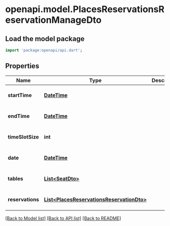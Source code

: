 # openapi.model.PlacesReservationsReservationManageDto

## Load the model package
```dart
import 'package:openapi/api.dart';
```

## Properties
Name | Type | Description | Notes
------------ | ------------- | ------------- | -------------
**startTime** | [**DateTime**](DateTime.md) |  | [optional] [default to null]
**endTime** | [**DateTime**](DateTime.md) |  | [optional] [default to null]
**timeSlotSize** | **int** |  | [optional] [default to null]
**date** | [**DateTime**](DateTime.md) |  | [optional] [default to null]
**tables** | [**List&lt;SeatDto&gt;**](SeatDto.md) |  | [optional] [default to []]
**reservations** | [**List&lt;PlacesReservationsReservationDto&gt;**](PlacesReservationsReservationDto.md) |  | [optional] [default to []]

[[Back to Model list]](../README.md#documentation-for-models) [[Back to API list]](../README.md#documentation-for-api-endpoints) [[Back to README]](../README.md)


